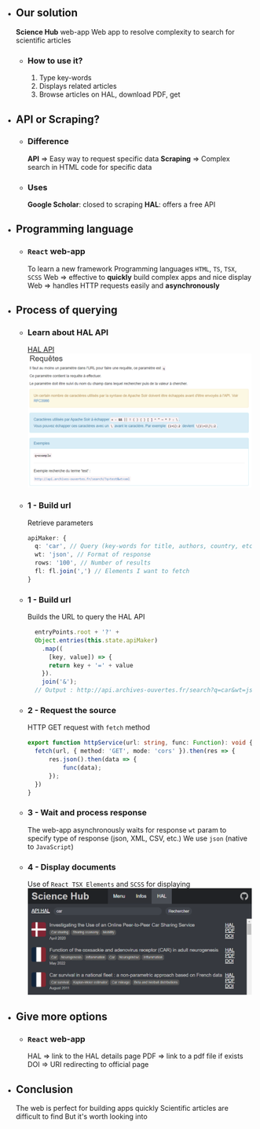 - ## Our solution
  **Science Hub** web-app
  Web app to resolve complexity to search for scientific articles
  - ### How to use it?
    1) Type key-words
    2) Displays related articles
    3) Browse articles on HAL, download PDF, get
- ## API or Scraping?
  - ### Difference
    **API** => Easy way to request specific data
    **Scraping** => Complex search in HTML code for specific data
  - ### Uses
    **Google Scholar**: closed to scraping
    **HAL**: offers a free API

- ## Programming language
  - ### `React` web-app
    To learn a new framework
    Programming languages `HTML`, `TS`, `TSX`, `SCSS`
    Web => effective to __quickly__ build complex apps and nice display
    Web => handles HTTP requests easily and __asynchronously__

- ## Process of querying
  - ### Learn about HAL API
    [HAL API](https://api.archives-ouvertes.fr/docs/search)
    ![sciencedirect.png](./assets/hal_api.png)
  - ### 1 - Build url
    Retrieve parameters
    ```ts
    apiMaker: {
      q: 'car', // Query (key-words for title, authors, country, etc.)
      wt: 'json', // Format of response
      rows: '100', // Number of results
      fl: fl.join(',') // Elements I want to fetch
    }
    ```
  - ### 1 - Build url
    Builds the URL to query the HAL API
    ```ts
      entryPoints.root + '?' +
      Object.entries(this.state.apiMaker)
        .map((
          [key, value]) => {
          return key + '=' + value
        }).
        join('&');
      // Output : http://api.archives-ouvertes.fr/search?q=car&wt=json&rows=100&fl=[...]
    ```
  - ### 2 - Request the source
    HTTP GET request with `fetch` method
    ```ts
    export function httpService(url: string, func: Function): void {
      fetch(url, { method: 'GET', mode: 'cors' }).then(res => {
          res.json().then(data => {
              func(data);
          });
      })
    }
    ```
  - ### 3 - Wait and process response
    The web-app asynchronously waits for response
    `wt` param to specify type of response (json, XML, CSV, etc.)
    We use `json` (native to `JavaScript`)
  - ### 4 - Display documents
    Use of `React TSX Elements` and `SCSS` for displaying
    ![sciencedirect.png](./assets/science_hub_demo.png)

- ## Give more options
  - ### `React` web-app
    HAL => link to the HAL details page
    PDF => link to a pdf file if exists
    DOI => URI redirecting to official page

- ## Conclusion
    The web is perfect for building apps quickly
    Scientific articles are difficult to find
    But it's worth looking into

